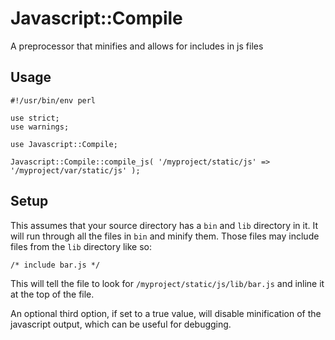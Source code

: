 # Javascript::Compile

A preprocessor that minifies and allows for includes in js files

## Usage

    #!/usr/bin/env perl

    use strict;
    use warnings;

    use Javascript::Compile;

    Javascript::Compile::compile_js( '/myproject/static/js' => '/myproject/var/static/js' );

## Setup

This assumes that your source directory has a `bin` and `lib` directory in it.  It will run through all the files in `bin` and minify them.  Those files may include files from the `lib` directory like so:

    /* include bar.js */

This will tell the file to look for `/myproject/static/js/lib/bar.js` and inline it at the top of the file.

An optional third option, if set to a true value, will disable minification of the javascript output, which can be useful for debugging.
